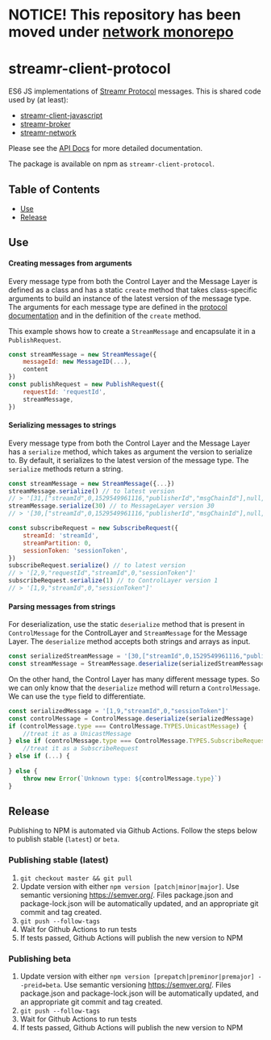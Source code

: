 # NOTICE! This repository has been moved under [network monorepo](https://github.com/streamr-dev/network-monorepo)

# streamr-client-protocol

ES6 JS implementations of [Streamr Protocol](https://github.com/streamr-dev/streamr-specs/blob/master/PROTOCOL.md) messages. This is shared code used by (at least):
 
 - [streamr-client-javascript](https://github.com/streamr-dev/streamr-client-javascript)
 - [streamr-broker](https://github.com/streamr-dev/streamr-broker)
 - [streamr-network](https://github.com/streamr-dev/streamr-network)

Please see the [API Docs](https://streamr-dev.github.io/streamr-client-protocol/) for more detailed documentation.

 The package is available on npm as `streamr-client-protocol`.
 
 ## Table of Contents
- [Use](#use)
- [Release](#release)

## Use

#### Creating messages from arguments

Every message type from both the Control Layer and the Message Layer is defined as a class and has a static `create` method that takes class-specific arguments to build an instance of the latest version of the message type. The arguments for each message type are defined in the [protocol documentation](https://github.com/streamr-dev/streamr-specs/blob/master/PROTOCOL.md) and in the definition of the `create` method.

This example shows how to create a `StreamMessage` and encapsulate it in a `PublishRequest`.

```javascript
const streamMessage = new StreamMessage({
    messageId: new MessageID(...),
    content
})
const publishRequest = new PublishRequest({
    requestId: 'requestId', 
    streamMessage, 
})
```

#### Serializing messages to strings

Every message type from both the Control Layer and the Message Layer has a `serialize` method, which takes as argument the version to serialize to. By default, it serializes to the latest version of the message type. The `serialize` methods return a string.

```javascript
const streamMessage = new StreamMessage({...})
streamMessage.serialize() // to latest version
// > '[31,["streamId",0,1529549961116,"publisherId","msgChainId"],null,27,0,{"foo":"bar"},0,null]'
streamMessage.serialize(30) // to MessageLayer version 30
// > '[30,["streamId",0,1529549961116,"publisherId","msgChainId"],null,27,{"foo":"bar"},0,null]'

const subscribeRequest = new SubscribeRequest({
    streamId: 'streamId', 
    streamPartition: 0, 
    sessionToken: 'sessionToken',
})
subscribeRequest.serialize() // to latest version
// > '[2,9,"requestId","streamId",0,"sessionToken"]'
subscribeRequest.serialize(1) // to ControlLayer version 1
// > '[1,9,"streamId",0,"sessionToken"]'
```

#### Parsing messages from strings

For deserialization, use the static `deserialize` method that is present in `ControlMessage` for the ControlLayer and `StreamMessage` for the Message Layer. The `deserialize` method accepts both strings and arrays as input.

```javascript
const serializedStreamMessage = '[30,["streamId",0,1529549961116,"publisherId","msgChainId"],null,27,{"foo":"bar"},0,null]'
const streamMessage = StreamMessage.deserialize(serializedStreamMessage)
``` 

On the other hand, the Control Layer has many different message types. So we can only know that the `deserialize` method will return a `ControlMessage`. We can use the `type` field to differentiate.

```javascript
const serializedMessage = '[1,9,"streamId",0,"sessionToken"]'
const controlMessage = ControlMessage.deserialize(serializedMessage)
if (controlMessage.type === ControlMessage.TYPES.UnicastMessage) {
    //treat it as a UnicastMessage
} else if (controlMessage.type === ControlMessage.TYPES.SubscribeRequest) {
    //treat it as a SubscribeRequest
} else if (...) {
    
} else {
    throw new Error(`Unknown type: ${controlMessage.type}`)
}
```

## Release

Publishing to NPM is automated via Github Actions. Follow the steps below to publish stable (`latest`) or `beta`.

### Publishing stable (latest)
1. `git checkout master && git pull`
2. Update version with either `npm version [patch|minor|major]`. Use semantic versioning
https://semver.org/. Files package.json and package-lock.json will be automatically updated, and an appropriate git commit and tag created. 
3. `git push --follow-tags`
4. Wait for Github Actions to run tests
5. If tests passed, Github Actions will publish the new version to NPM

### Publishing beta
1. Update version with either `npm version [prepatch|preminor|premajor] --preid=beta`. Use semantic versioning
https://semver.org/. Files package.json and package-lock.json will be automatically updated, and an appropriate git commit and tag created. 
2. `git push --follow-tags`
3. Wait for Github Actions to run tests
4. If tests passed, Github Actions will publish the new version to NPM
